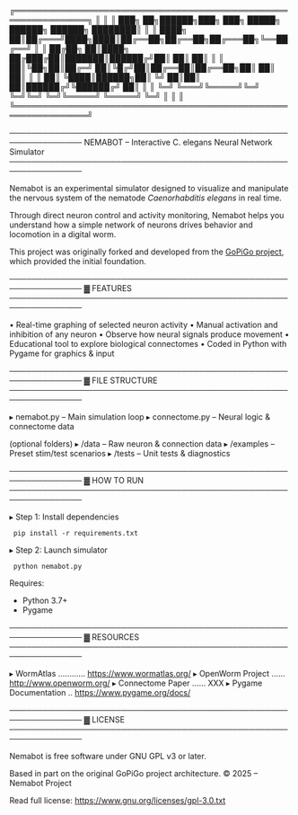 ╔═══════════════════════════════════════════════════════════════╗
║                                                               ║
║ ███╗   ██╗██████╗███╗  ███╗ █████╗ ██████╗  ██████╗ ████████║ ║
║ ████╗  ██║██╔═══╝████╗████║██╔══██╗██╔══██╗██╔═══██╗╚══██╔══╝ ║
║ ██╔██╗ ██║████╗  ██╔███╔██║███████║██████╔╝██║   ██║   ██║    ║
║ ██║╚██╗██║██╔═╝  ██║╚█╔╝██║██╔══██║██╔══██╗██║   ██║   ██║    ║
║ ██║ ╚████║██████╗██║ ╚╝ ██║██║  ██║██████╔╝╚██████╔╝   ██║    ║
║ ╚═╝  ╚═══╝╚═════╝╚═╝    ╚═╝╚═╝  ╚═╝╚═════╝  ╚═════╝    ╚═╝    ║
║                                                               ║
╚═══════════════════════════════════════════════════════════════╝

───────────────────────────────────────────────────────────────
 NEMABOT – Interactive C. elegans Neural Network Simulator
───────────────────────────────────────────────────────────────

 Nemabot is an experimental simulator designed to visualize and
 manipulate the nervous system of the nematode *Caenorhabditis
 elegans* in real time.

 Through direct neuron control and activity monitoring, Nemabot
 helps you understand how a simple network of neurons drives
 behavior and locomotion in a digital worm.

 This project was originally forked and developed from the
 [GoPiGo project](https://github.com/Connectome/GoPiGo),
 which provided the initial foundation.

───────────────────────────────────────────────────────────────
 ▓ FEATURES
───────────────────────────────────────────────────────────────

 • Real-time graphing of selected neuron activity
 • Manual activation and inhibition of any neuron
 • Observe how neural signals produce movement
 • Educational tool to explore biological connectomes
 • Coded in Python with Pygame for graphics & input

───────────────────────────────────────────────────────────────
 ▓ FILE STRUCTURE
───────────────────────────────────────────────────────────────

 ▸ nemabot.py       – Main simulation loop
 ▸ connectome.py    – Neural logic & connectome data

 (optional folders)
 ▸ /data            – Raw neuron & connection data
 ▸ /examples        – Preset stim/test scenarios
 ▸ /tests           – Unit tests & diagnostics

───────────────────────────────────────────────────────────────
 ▓ HOW TO RUN
───────────────────────────────────────────────────────────────

 ▸ Step 1: Install dependencies

     pip install -r requirements.txt

 ▸ Step 2: Launch simulator

     python nemabot.py

 Requires:
 - Python 3.7+
 - Pygame

───────────────────────────────────────────────────────────────
 ▓ RESOURCES
───────────────────────────────────────────────────────────────

 ▸ WormAtlas ............ https://www.wormatlas.org/
 ▸ OpenWorm Project ...... http://www.openworm.org/
 ▸ Connectome Paper ...... XXX
 ▸ Pygame Documentation .. https://www.pygame.org/docs/

───────────────────────────────────────────────────────────────
 ▓ LICENSE
───────────────────────────────────────────────────────────────

 Nemabot is free software under GNU GPL v3 or later.

 Based in part on the original GoPiGo project architecture.
 © 2025 – Nemabot Project

 Read full license: https://www.gnu.org/licenses/gpl-3.0.txt